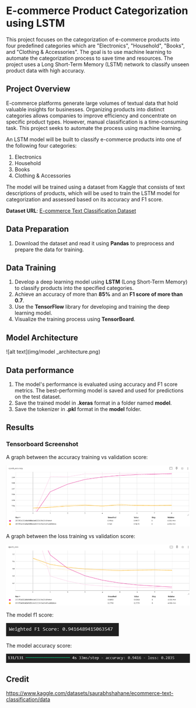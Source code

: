 # **E-commerce Product Categorization using LSTM**
This project focuses on the categorization of e-commerce products into four predefined categories which are "Electronics", "Household", "Books", and "Clothing & Accessories". The goal is to use machine learning to automate the categorization process to save time and resources. The project uses a Long Short-Term Memory (LSTM) network to classify unseen product data with high accuracy.

## Project Overview
E-commerce platforms generate large volumes of textual data that hold valuable insights for businesses. Organizing products into distinct categories allows companies to improve efficiency and concentrate on specific product types. However, manual classification is a time-consuming task. This project seeks to automate the process using machine learning.

An LSTM model will be built to classify e-commerce products into one of the following four categories:

1. Electronics
2. Household
3. Books
4. Clothing & Accessories

The model will be trained using a dataset from Kaggle that consists of text descriptions of products, which will be used to train the LSTM model for categorization and assessed based on its accuracy and F1 score.

**Dataset URL**: [E-commerce Text Classification Dataset](https://www.kaggle.com/datasets/saurabhshahane/ecommerce-text-classification/data)

## Data Preparation
1. Download the dataset and read it using **Pandas** to preprocess and prepare the data for training.

## Data Training
1. Develop a deep learning model using **LSTM** (Long Short-Term Memory) to classify products into the specified categories.
2. Achieve an accuracy of more than **85%** and an **F1 score of more than 0.7**.
3. Use the **TensorFlow** library for developing and training the deep learning model.
4. Visualize the training process using **TensorBoard**.

## Model Architecture
![alt text](img/model _architecture.png)

## Data performance
1. The model's performance is evaluated using accuracy and F1 score metrics. The best-performing model is saved and used for predictions on the test dataset.
2. Save the trained model in **.keras** format in a folder named **model**.
3. Save the tokenizer in **.pkl** format in the **model** folder.

## Results

### Tensorboard Screenshot

A graph between the accuracy training vs validation score:

![alt text](img/accuracy_graph.png)

A graph between the loss training vs validation score:

![alt text](img/lossgraph.png)

The model f1 score:

![alt text](img/weightedf1score.png)

The model accuracy score:

![alt text](img/accuracy.png)

## Credit
https://www.kaggle.com/datasets/saurabhshahane/ecommerce-text-classification/data
